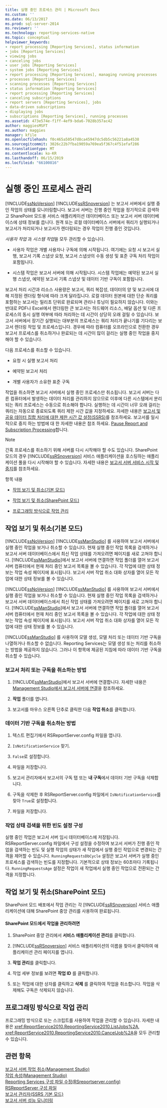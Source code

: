 ```yaml
---
title: 실행 중인 프로세스 관리 | Microsoft Docs
ms.custom: ''
ms.date: 06/13/2017
ms.prod: sql-server-2014
ms.reviewer: ''
ms.technology: reporting-services-native
ms.topic: conceptual
helpviewer_keywords:
- report processing [Reporting Services], status information
- jobs [Reporting Services]
- viewing jobs
- canceling jobs
- user jobs [Reporting Services]
- system jobs [Reporting Services]
- report processing [Reporting Services], managing running processes
- processes [Reporting Services]
- scanning processes [Reporting Services]
- status information [Reporting Services]
- report processing [Reporting Services]
- canceling subscriptions
- report servers [Reporting Services], jobs
- data-driven subscriptions
- displaying jobs
- subscriptions [Reporting Services], running processes
ms.assetid: 473e574e-f1ff-4ef9-bda6-7028b357ac42
author: maggiesMSFT
ms.author: maggies
manager: kfile
ms.openlocfilehash: f0c465a50547d8ca45947dc5db5c56221a8a4538
ms.sourcegitcommit: 3026c22b7fba19059a769ea5f367c4f51efaf286
ms.translationtype: MT
ms.contentlocale: ko-KR
ms.lasthandoff: 06/15/2019
ms.locfileid: "66100816"
---
```

# <a name="manage-a-running-process"></a>실행 중인 프로세스 관리
  [!INCLUDE[ssNoVersion](../../includes/ssnoversion-md.md)] [!INCLUDE[ssRSnoversion](../../includes/ssrsnoversion-md.md)] 는 보고서 서버에서 실행 중인 작업의 상태를 모니터링합니다. 보고서 서버는 진행 중인 작업을 정기적으로 검색하고 SharePoint 모드용 서비스 애플리케이션 데이터베이스 또는 보고서 서버 데이터베이스에 상태 정보를 씁니다. 원격 또는 로컬 데이터베이스 서버에서 쿼리가 실행되거나 보고서가 처리되거나 보고서가 렌더링되는 경우 작업이 진행 중인 것입니다.  
  
 *사용자 작업* 과 *시스템 작업*을 모두 관리할 수 있습니다.  
  
-   사용자 작업은 개별 사용자나 구독에 의해 시작됩니다. 여기에는 요청 시 보고서 실행, 보고서 기록 스냅샷 요청, 보고서 스냅샷의 수동 생성 및 표준 구독 처리 작업이 포함됩니다.  
  
-   시스템 작업은 보고서 서버에 의해 시작됩니다. 시스템 작업에는 예약된 보고서 실행 스냅샷, 예약된 보고서 기록 스냅샷 및 데이터 기반 구독이 포함됩니다.  
  
 보고서 처리 시간과 리소스 사용량은 보고서, 쿼리 복잡성, 데이터의 양 및 보고서에 대해 지정된 렌더링 형식에 따라 크게 달라집니다. 로컬 데이터 원본에 대한 단순 쿼리를 포함하는 보고서는 밀리초 단위로 완료되며 관리나 튜닝이 필요하지 않습니다. 이와는 반대로 PDF나 Excel에서 렌더링한 큰 보고서는 하드웨어 리소스, 배달 옵션 및 다른 프로세스의 동시 실행 여부에 따라 처리하는 데 시간이 상당히 오래 걸릴 수 있습니다. 보고서 서버에서 장기간 실행되는 대부분의 프로세스는 쿼리 처리가 끝나기를 기다리는 보고서 렌더링 작업 및 프로세스입니다. 경우에 따라 컴퓨터를 오프라인으로 전환한 경우 보고서 프로세스를 취소하거나 완료되는 데 시간이 많이 걸리는 실행 중인 작업을 중지해야 할 수 있습니다.  
  
 다음 프로세스를 취소할 수 있습니다.  
  
-   요청 시 실행 보고서 처리  
  
-   예약된 보고서 처리  
  
-   개별 사용자가 소유한 표준 구독  
  
 작업을 취소하면 보고서 서버에서 실행 중인 프로세스만 취소됩니다. 보고서 서버는 다른 컴퓨터에서 발생하는 데이터 처리를 관리하지 않으므로 이후에 다른 시스템에서 분리되는 쿼리 프로세스는 수동으로 취소해야 합니다. 실행하는 데 시간이 너무 오래 걸리는 쿼리는 자동으로 종료되도록 쿼리 제한 시간 값을 지정하세요. 자세한 내용은 [보고서 및 공유 데이터 집합 처리에 대한 제한 시간 값 설정&#40;SSRS&#41;](../report-server/setting-time-out-values-for-report-and-shared-dataset-processing-ssrs.md)를 참조하세요. 보고서를 일시적으로 중지 하는 방법에 대 한 자세한 내용은 참조 하세요. [Pause Report and Subscription Processing](disable-or-pause-report-and-subscription-processing.md)합니다.  
  
> [!NOTE]  
>  간혹 프로세스를 취소하기 위해 서버를 다시 시작해야 할 수도 있습니다. SharePoint 모드의 경우 [!INCLUDE[ssRSnoversion](../../includes/ssrsnoversion-md.md)] 서비스 애플리케이션을 호스팅하는 애플리케이션 풀을 다시 시작해야 할 수 있습니다. 자세한 내용은 [보고서 서버 서비스 시작 및 중지](../report-server/start-and-stop-the-report-server-service.md)를 참조하세요.  
  
 항목 내용  
  
-   [작업 보기 및 취소(기본 모드)](#bkmk_native)  
  
-   [작업 보기 및 취소(SharePoint 모드)](#bkmk_sharepoint)  
  
-   [프로그래밍 방식으로 작업 관리](#bkmk_programmatically)  
  
##  <a name="bkmk_native"></a> 작업 보기 및 취소(기본 모드)  
 [!INCLUDE[ssNoVersion](../../includes/ssnoversion-md.md)] [!INCLUDE[ssManStudio](../../includes/ssmanstudio-md.md)] 를 사용하여 보고서 서버에서 실행 중인 작업을 보거나 취소할 수 있습니다. 현재 실행 중인 작업 목록을 검색하거나 보고서 서버 데이터베이스에서 최신 작업 상태를 가져오려면 페이지를 새로 고쳐야 합니다. [!INCLUDE[ssManStudio](../../includes/ssmanstudio-md.md)]에서 보고서 서버에 연결하면 작업 폴더를 열어 보고서 서버 컴퓨터에서 현재 처리 중인 보고서 목록을 볼 수 있습니다. 각 작업에 대한 상태 정보는 작업 속성 페이지에 표시됩니다. 보고서 서버 작업 취소 대화 상자를 열어 모든 작업에 대한 상태 정보를 볼 수 있습니다.  
  
 [!INCLUDE[ssNoVersion](../../includes/ssnoversion-md.md)] [!INCLUDE[ssManStudio](../../includes/ssmanstudio-md.md)] 를 사용하여 보고서 서버에서 실행 중인 작업을 보거나 취소할 수 있습니다. 현재 실행 중인 작업 목록을 검색하거나 보고서 서버 데이터베이스에서 최신 작업 상태를 가져오려면 페이지를 새로 고쳐야 합니다. [!INCLUDE[ssManStudio](../../includes/ssmanstudio-md.md)]에서 보고서 서버에 연결하면 작업 폴더를 열어 보고서 서버 컴퓨터에서 현재 처리 중인 보고서 목록을 볼 수 있습니다. 각 작업에 대한 상태 정보는 작업 속성 페이지에 표시됩니다. 보고서 서버 작업 취소 대화 상자를 열어 모든 작업에 대한 상태 정보를 볼 수 있습니다.  
  
 [!INCLUDE[ssManStudio](../../includes/ssmanstudio-md.md)] 를 사용하여 모델 생성, 모델 처리 또는 데이터 기반 구독을 나열하거나 취소할 수 없습니다. Reporting Services는 모델 생성 또는 처리를 취소하는 방법을 제공하지 않습니다. 그러나 이 항목에 제공된 지침에 따라 데이터 기반 구독을 취소할 수 있습니다.  
  
### <a name="how-to-cancel-report-processing-or-subscription"></a>보고서 처리 또는 구독을 취소하는 방법  
  
1.  [!INCLUDE[ssManStudio](../../includes/ssmanstudio-md.md)]에서 보고서 서버에 연결합니다. 자세한 내용은 [Management Studio에서 보고서 서버에 연결](../tools/connect-to-a-report-server-in-management-studio.md)을 참조하세요.  
  
2.  **작업** 폴더를 엽니다.  
  
3.  보고서를 마우스 오른쪽 단추로 클릭한 다음 **작업 취소**를 클릭합니다.  
  
### <a name="how-to-cancel-a-data-driven-subscription"></a>데이터 기반 구독을 취소하는 방법  
  
1.  텍스트 편집기에서 RSReportServer.config 파일을 엽니다.  
  
2.  `IsNotificationService` 찾기.  
  
3.  `False`로 설정합니다.  
  
4.  파일을 저장합니다.  
  
5.  보고서 관리자에서 보고서의 구독 탭 또는 **내 구독**에서 데이터 기반 구독을 삭제합니다.  
  
6.  구독을 삭제한 후 RSReportServer.config 파일에서 `IsNotificationService`를 찾아 `True`로 설정합니다.  
  
7.  파일을 저장합니다.  
  
### <a name="configuring-frequency-settings-for-retrieving-job-status"></a>작업 상태 검색을 위한 빈도 설정 구성  
 실행 중인 작업은 보고서 서버 임시 데이터베이스에 저장됩니다. RSReportServer.config 파일에서 구성 설정을 수정하여 보고서 서버가 진행 중인 작업을 검색하는 빈도 및 실행 작업의 상태가 새 작업에서 실행 중인 작업으로 변경되는 간격을 제어할 수 있습니다. `RunningRequestsDbCycle` 설정은 보고서 서버가 실행 중인 프로세스를 검색하는 빈도를 지정합니다. 기본적으로 상태 정보는 60초마다 기록됩니다. `RunningRequestsAge` 설정은 작업이 새 작업에서 실행 중인 작업으로 전환되는 간격을 지정합니다.  
  
##  <a name="bkmk_sharepoint"></a> 작업 보기 및 취소(SharePoint 모드)  
 SharePoint 모드 배포에서 작업 관리는 각 [!INCLUDE[ssRSnoversion](../../includes/ssrsnoversion-md.md)] 서비스 애플리케이션에 대해 SharePoint 중앙 관리를 사용하여 완료됩니다.  
  
#### <a name="to-manage-jobs-in-sharepoint-mode"></a>SharePoint 모드에서 작업을 관리하려면  
  
1.  SharePoint 중앙 관리에서 **서비스 애플리케이션 관리**를 클릭합니다.  
  
2.  [!INCLUDE[ssRSnoversion](../../includes/ssrsnoversion-md.md)] 서비스 애플리케이션의 이름을 찾아서 클릭하여 애플리케이션 관리 페이지를 엽니다.  
  
3.  **작업 관리**를 클릭합니다.  
  
4.  작업 세부 정보를 보려면 **작업 ID** 를 클릭합니다.  
  
5.  또는 작업에 대한 상자를 클릭하고 **삭제** 를 클릭하여 작업을 취소합니다. 작업을 삭제해도 구독은 삭제되지 않습니다.  
  
##  <a name="bkmk_programmatically"></a> 프로그래밍 방식으로 작업 관리  
 프로그래밍 방식으로 또는 스크립트를 사용하여 작업을 관리할 수 있습니다. 자세한 내용은 <xref:ReportService2010.ReportingService2010.ListJobs%2A>, <xref:ReportService2010.ReportingService2010.CancelJob%2A>을 모두 관리할 수 있습니다.  
  
## <a name="see-also"></a>관련 항목  
 [보고서 서버 작업 취소&#40;Management Studio&#41;](../tools/cancel-report-server-jobs-management-studio.md)   
 [작업 속성&#40;Management Studio&#41;](../tools/job-properties-management-studio.md)   
 [Reporting Services 구성 파일 수정&#40;RSreportserver.config&#41;](../report-server/modify-a-reporting-services-configuration-file-rsreportserver-config.md)   
 [RSReportServer 구성 파일](../report-server/rsreportserver-config-configuration-file.md)   
 [보고서 관리자&#40;SSRS 기본 모드&#41;](../report-manager-ssrs-native-mode.md)   
 [보고서 서버 성능 모니터링](../report-server/monitoring-report-server-performance.md)  
  
  
